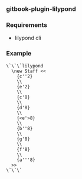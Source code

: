 ### gitbook-plugin-lilypond

### Requirements

* lilypond cli

### Example

```
\`\`\`lilypond
  \new Staff <<
    {c''2}
    \\
    {e'2}
    \\
    {c'8}
    \\
    {d'8}
    \\
    {<e'>8}
    \\
    {b''8}
    \\
    {g'8}
    \\
    {f'8}
    \\
    {a'''8}
  >>
\`\`\`
```
